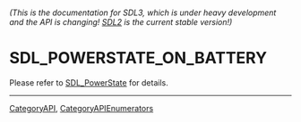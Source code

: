 ###### (This is the documentation for SDL3, which is under heavy development and the API is changing! [SDL2](https://wiki.libsdl.org/SDL2/) is the current stable version!)
# SDL_POWERSTATE_ON_BATTERY

Please refer to [SDL_PowerState](SDL_PowerState) for details.

----
[CategoryAPI](CategoryAPI), [CategoryAPIEnumerators](CategoryAPIEnumerators)

